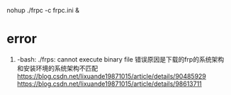 



nohup ./frpc -c frpc.ini &

# error

1. -bash: ./frps: cannot execute binary file
错误原因是下载的frp的系统架构和安装环境的系统架构不匹配
https://blog.csdn.net/lixuande19871015/article/details/90485929
https://blog.csdn.net/lixuande19871015/article/details/98613711